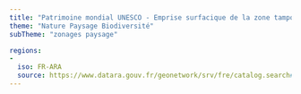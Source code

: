 ```yaml
---
title: "Patrimoine mondial UNESCO - Emprise surfacique de la zone tampon des biens"
theme: "Nature Paysage Biodiversité"
subTheme: "zonages paysage"

regions:
-
  iso: FR-ARA
  source: https://www.datara.gouv.fr/geonetwork/srv/fre/catalog.search#/search?resultType=details&sortBy=relevance&from=1&to=20&fast=index&_content_type=json&any=Patrimoine%20mondial%20UNESCO%20-%20Emprise%20surfacique%20de%20la%20zone%20tampon%20des%20biens
---
```

